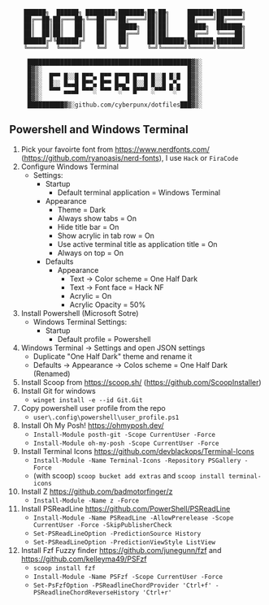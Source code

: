 ```
	██████╗  ██████╗ ████████╗███████╗██╗██╗     ███████╗███████╗
	██╔══██╗██╔═══██╗╚══██╔══╝██╔════╝██║██║     ██╔════╝██╔════╝
	██║  ██║██║   ██║   ██║   █████╗  ██║██║     █████╗  ███████╗
	██║  ██║██║   ██║   ██║   ██╔══╝  ██║██║     ██╔══╝  ╚════██║
	██████╔╝╚██████╔╝   ██║   ██║     ██║███████╗███████╗███████║
	╚═════╝  ╚═════╝    ╚═╝   ╚═╝     ╚═╝╚══════╝╚══════╝╚══════╝
                                                             
	 █████████████████████████████████████████████▓▒░
	 █▓▒░                                        █▓▒░
	 █▓▒░  █▀▀ █░░█ █▀▀▄ █▀▀ █▀▀█ █▀▀█ █░░█ █░█  █▓▒░
	 █▓▒░  █░░ █▄▄█ █▀▀▄ █▀▀ █▄▄▀ █░░█ █░░█ ▄▀▄  █▓▒░
	 █▓▒░  ▀▀▀ ▄▄▄█ ▀▀▀░ ▀▀▀ ▀░▀▀ █▀▀▀ ░▀▀▀ ▀░▀  █▓▒░
	 █▓▒░                                        █▓▒░
	 ██████████▓▒░github.com/cyberpunx/dotfiles███▓▒░ 

```


## Powershell and Windows Terminal

1. Pick your favoirte font from https://www.nerdfonts.com/ (https://github.com/ryanoasis/nerd-fonts), I use `Hack` or `FiraCode`
2. Configure Windows Terminal
   - Settings:
     - Startup 
        - Default terminal application = Windows Terminal
     - Appearance 
       - Theme = Dark
       - Always show tabs = On
       - Hide title bar = On
       - Show acrylic in tab row = On
       - Use active terminal title as application title = On
       - Always on top = On
     - Defaults
       - Appearance
         - Text -> Color scheme = One Half Dark
         - Text -> Font face = Hack NF
         - Acrylic = On
         - Acrylic Opacity = 50%
3. Install Powershell (Microsoft Sotre)
   - Windows Terminal Settings:
     - Startup 
        - Default profile = Powershell
4. Windows Terminal -> Settings and open JSON settings
   - Duplicate "One Half Dark" theme and rename it
   - Defaults -> Appearance -> Colos scheme  = One Half Dark (Renamed)
5. Install Scoop from https://scoop.sh/ (https://github.com/ScoopInstaller)
6. Install Git for windows
    - `winget install -e --id Git.Git`
7. Copy powershell user profile from the repo
   - `user\.config\powershell\user_profile.ps1`
8. Install Oh My Posh! https://ohmyposh.dev/
   - `Install-Module posth-git -Scope CurrentUser -Force`
   - `Install-Module oh-my-posh -Scope CurrentUser -Force`
9. Install Terminal Icons https://github.com/devblackops/Terminal-Icons
   - `Install-Module -Name Terminal-Icons -Repository PSGallery -Force`
   - (with scoop) `scoop bucket add extras` and `scoop install terminal-icons`
10. Install Z https://github.com/badmotorfinger/z
    - `Install-Module -Name z -Force`
11. Install PSReadLine https://github.com/PowerShell/PSReadLine
    - `Install-Module -Name PSReadLine -AllowPrerelease -Scope CurrentUser -Force -SkipPublisherCheck`
    - `Set-PSReadLineOption -PredictionSource History`
    - `Set-PSReadLineOption -PredictionViewStyle ListView`
12. Install Fzf Fuzzy finder https://github.com/junegunn/fzf and https://github.com/kelleyma49/PSFzf
    - `scoop install fzf`
    - `Install-Module -Name PSFzf -Scope CurrentUser -Force`
    - `Set-PsFzfOption -PSReadlineChordProvider 'Ctrl+f' -PSReadlineChordReverseHistory 'Ctrl+r'`
    


    
    
         
   
